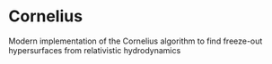 # Cornelius
Modern implementation of the Cornelius algorithm to find freeze-out hypersurfaces from relativistic hydrodynamics
